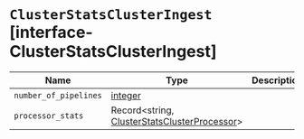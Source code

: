 # `ClusterStatsClusterIngest` [interface-ClusterStatsClusterIngest]

| Name | Type | Description |
| - | - | - |
| `number_of_pipelines` | [integer](./integer.md) | &nbsp; |
| `processor_stats` | Record<string, [ClusterStatsClusterProcessor](./ClusterStatsClusterProcessor.md)> | &nbsp; |
